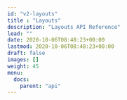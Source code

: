 ```yaml
---
id: "v2-layouts"
title : "Layouts"
description: "Layouts API Reference"
lead: ""
date: 2020-10-06T08:48:23+00:00
lastmod: 2020-10-06T08:48:23+00:00
draft: false
images: []
weight: 45
menu:
  docs:
    parent: "api"
---
```

